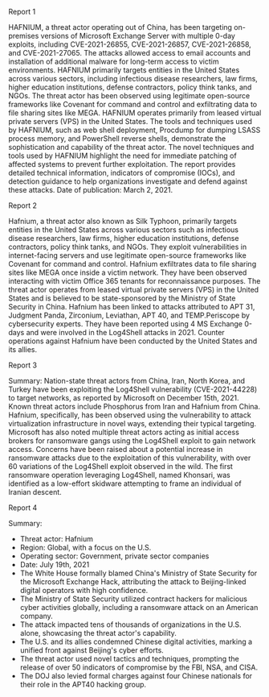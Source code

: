 
Report 1

HAFNIUM, a threat actor operating out of China, has been targeting on-premises versions of Microsoft Exchange Server with multiple 0-day exploits, including CVE-2021-26855, CVE-2021-26857, CVE-2021-26858, and CVE-2021-27065. The attacks allowed access to email accounts and installation of additional malware for long-term access to victim environments. HAFNIUM primarily targets entities in the United States across various sectors, including infectious disease researchers, law firms, higher education institutions, defense contractors, policy think tanks, and NGOs. The threat actor has been observed using legitimate open-source frameworks like Covenant for command and control and exfiltrating data to file sharing sites like MEGA. HAFNIUM operates primarily from leased virtual private servers (VPS) in the United States. The tools and techniques used by HAFNIUM, such as web shell deployment, Procdump for dumping LSASS process memory, and PowerShell reverse shells, demonstrate the sophistication and capability of the threat actor. The novel techniques and tools used by HAFNIUM highlight the need for immediate patching of affected systems to prevent further exploitation. The report provides detailed technical information, indicators of compromise (IOCs), and detection guidance to help organizations investigate and defend against these attacks. Date of publication: March 2, 2021.





Report 2

Hafnium, a threat actor also known as Silk Typhoon, primarily targets entities in the United States across various sectors such as infectious disease researchers, law firms, higher education institutions, defense contractors, policy think tanks, and NGOs. They exploit vulnerabilities in internet-facing servers and use legitimate open-source frameworks like Covenant for command and control. Hafnium exfiltrates data to file sharing sites like MEGA once inside a victim network. They have been observed interacting with victim Office 365 tenants for reconnaissance purposes. The threat actor operates from leased virtual private servers (VPS) in the United States and is believed to be state-sponsored by the Ministry of State Security in China. Hafnium has been linked to attacks attributed to APT 31, Judgment Panda, Zirconium, Leviathan, APT 40, and TEMP.Periscope by cybersecurity experts. They have been reported using 4 MS Exchange 0-days and were involved in the Log4Shell attacks in 2021. Counter operations against Hafnium have been conducted by the United States and its allies.





Report 3

Summary:
Nation-state threat actors from China, Iran, North Korea, and Turkey have been exploiting the Log4Shell vulnerability (CVE-2021-44228) to target networks, as reported by Microsoft on December 15th, 2021. Known threat actors include Phosphorus from Iran and Hafnium from China. Hafnium, specifically, has been observed using the vulnerability to attack virtualization infrastructure in novel ways, extending their typical targeting. Microsoft has also noted multiple threat actors acting as initial access brokers for ransomware gangs using the Log4Shell exploit to gain network access. Concerns have been raised about a potential increase in ransomware attacks due to the exploitation of this vulnerability, with over 60 variations of the Log4Shell exploit observed in the wild. The first ransomware operation leveraging Log4Shell, named Khonsari, was identified as a low-effort skidware attempting to frame an individual of Iranian descent.





Report 4

Summary:
- Threat actor: Hafnium
- Region: Global, with a focus on the U.S.
- Operating sector: Government, private sector companies
- Date: July 19th, 2021
- The White House formally blamed China's Ministry of State Security for the Microsoft Exchange Hack, attributing the attack to Beijing-linked digital operators with high confidence.
- The Ministry of State Security utilized contract hackers for malicious cyber activities globally, including a ransomware attack on an American company.
- The attack impacted tens of thousands of organizations in the U.S. alone, showcasing the threat actor's capability.
- The U.S. and its allies condemned Chinese digital activities, marking a unified front against Beijing's cyber efforts.
- The threat actor used novel tactics and techniques, prompting the release of over 50 indicators of compromise by the FBI, NSA, and CISA.
- The DOJ also levied formal charges against four Chinese nationals for their role in the APT40 hacking group.


